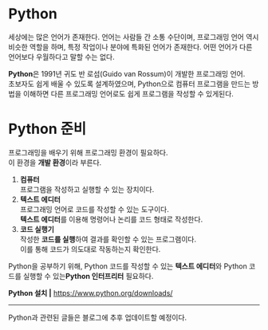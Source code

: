 # Python

세상에는 많은 언어가 존재한다. 언어는 사람들 간 소통 수단이며, 프로그래밍 언어 역시 비슷한 역할을 하며, 특정 작업이나 분야에 특화된 언어가 존재한다. 어떤 언어가 다른 언어보다 우월하다고 말할 수는 없다.

**Python**은 1991년 귀도 반 로섬(Guido van Rossum)이 개발한 프로그래밍 언어.   
초보자도 쉽게 배울 수 있도록 설계하였으며, Python으로 컴퓨터 프로그램을 만드는 방법을 이해하면 다른 프로그래밍 언어로도 쉽게 프로그램을 작성할 수 있게된다.

# Python 준비

프로그래밍을 배우기 위해 프로그래밍 환경이 필요하다.  
이 환경을 **개발 환경**이라 부른다. 

1. **컴퓨터**  
프로그램을 작성하고 실행할 수 있는 장치이다.
2. **텍스트 에디터**  
프로그래밍 언어로 코드를 작성할 수 있는 도구이다.   
**텍스트 에디터**를 이용해 명령어나 논리를 코드 형태로 작성한다.
3. **코드 실행기**  
작성한 **코드를 실행**하여 결과를 확인할 수 있는 프로그램이다.   
이를 통해 코드가 의도대로 작동하는지 확인한다.

Python을 공부하기 위해, Python 코드를 작성할 수 있는 **텍스트 에디터**와 Python 코드를 실행할 수 있는**Python 인터프리터** 필요하다.

**Python 설치 |** https://www.python.org/downloads/

---

Python과 관련된 글들은 블로그에 추후 업데이트할 예정이다.